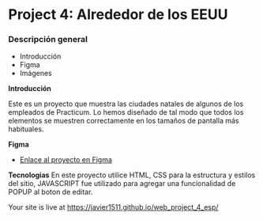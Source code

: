 # Project 4: Alrededor de los EEUU
### Descripción general    
* Introducción  
* Figma  
* Imágenes  
  
**Introducción**    
  
Este es un proyecto que muestra las ciudades natales de algunos de los empleados de Practicum. Lo hemos diseñado de tal modo que todos los elementos se muestren correctamente en los tamaños de pantalla más habituales.
  
**Figma**  
  
* [Enlace al proyecto en Figma](https://www.figma.com/file/zXzLVGc4KNVm3FMTsAnQnH/WEB%2C-Sprint-4%3A-Alrededor-de-los-EEUU-%7C-desktop-%2B-mobile?node-id=0%3A1&t=bwSEutdLhi9hyNmp-0)  
  
**Tecnologias** 
En este proyecto utilice HTML, CSS para la estructura y estilos del sitio, JAVASCRIPT fue utilizado para agregar una funcionalidad de POPUP al boton de editar.

Your site is live at https://javier1511.github.io/web_project_4_esp/



